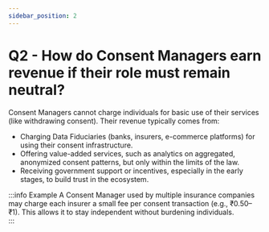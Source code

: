 ```yaml
---
sidebar_position: 2
---
```


# Q2 - How do Consent Managers earn revenue if their role must remain neutral?

Consent Managers cannot charge individuals for basic use of their services (like withdrawing consent). Their revenue typically comes from:  

- Charging Data Fiduciaries (banks, insurers, e-commerce platforms) for using their consent infrastructure.  
- Offering value-added services, such as analytics on aggregated, anonymized consent patterns, but only within the limits of the law.  
- Receiving government support or incentives, especially in the early stages, to build trust in the ecosystem.  

:::info Example
A Consent Manager used by multiple insurance companies may charge each insurer a small fee per consent transaction (e.g., ₹0.50–₹1). This allows it to stay independent without burdening individuals.  
:::